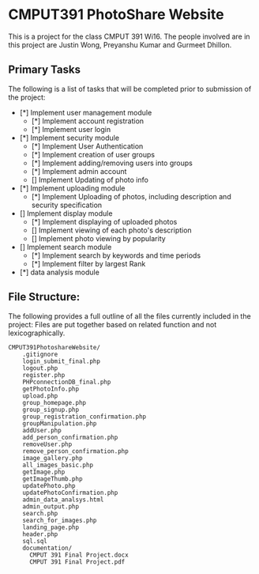 # CMPUT391 PhotoShare Website

This is a project for the class CMPUT 391 Wi16. The people involved are in this project are Justin Wong, Preyanshu Kumar and Gurmeet Dhillon.

## Primary Tasks

The following is a list of tasks that will be completed prior to submission of the project:

  - [*] Implement user management module
      - [*] Implement account registration
      - [*] Implement user login 
  - [*] Implement security module
      - [*] Implement User Authentication
      - [*] Implement creation of user groups
      - [*] Implement adding/removing users into groups
      - [*] Implement admin account
      - [] Implement Updating of photo info
  - [*] Implement uploading module
      - [*] Implement Uploading of photos, including description and security specification  
  - [] Implement display module
      - [*] Implement displaying of uploaded photos
      - [] Implement viewing of each photo's description
      - [] Implement photo viewing by popularity
  - [] Implement search module
      - [*] Implement search by keywords and time periods
      - [*] Implement filter by largest Rank
  - [*] data analysis module

## File Structure:

The following provides a full outline of all the files currently included in the project: Files are put together based on related function and not lexicographically.

```
CMPUT391PhotoshareWebsite/
    .gitignore
    login_submit_final.php
    logout.php
    register.php
    PHPconnectionDB_final.php
    getPhotoInfo.php
    upload.php
    group_homepage.php
    group_signup.php
    group_registration_confirmation.php
    groupManipulation.php
    addUser.php
    add_person_confirmation.php
    removeUser.php
    remove_person_confirmation.php
    image_gallery.php
    all_images_basic.php
    getImage.php
    getImageThumb.php
    updatePhoto.php
    updatePhotoConfirmation.php
    admin_data_analsys.html
    admin_output.php
    search.php
    search_for_images.php
    landing_page.php
    header.php
    sql.sql
    documentation/
      CMPUT 391 Final Project.docx
      CMPUT 391 Final Project.pdf 
```

